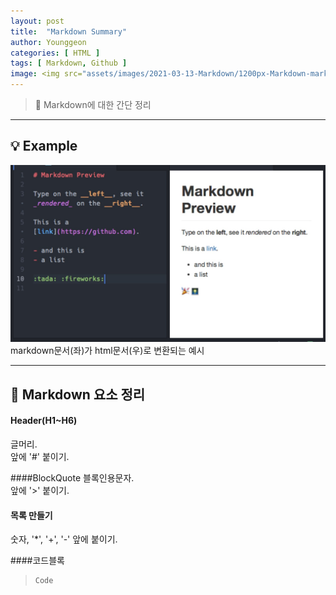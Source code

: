 ```yaml
---
layout: post
title:  "Markdown Summary"
author: Younggeon
categories: [ HTML ]
tags: [ Markdown, Github ]
image: <img src="assets/images/2021-03-13-Markdown/1200px-Markdown-mark.svg.png" width="50%" height="50%" />
---
```


> 👻 Markdown에 대한 간단 정리

---

## 💡 Example
<img src="/assets/images/2021-03-13-Markdown/Markdown_Example.jpg" title="markdown example" alt="markdown example" />
markdown문서(좌)가 html문서(우)로 변환되는 예시

---

## 📌 Markdown 요소 정리

#### Header(H1~H6)
글머리.   
앞에 '#' 붙이기.   

####BlockQuote
블록인용문자.   
앞에 '>' 붙이기.

#### 목록 만들기
숫자, '*', '+', '-' 앞에 붙이기.

####코드블록
> ```python
> Code   
> ```
